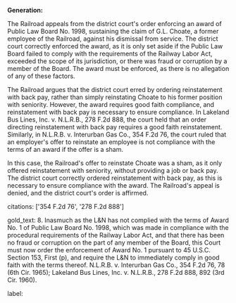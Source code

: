**Generation:**


The Railroad appeals from the district court's order enforcing an award of Public Law Board No. 1998, sustaining the claim of G.L. Choate, a former employee of the Railroad, against his dismissal from service. The district court correctly enforced the award, as it is only set aside if the Public Law Board failed to comply with the requirements of the Railway Labor Act, exceeded the scope of its jurisdiction, or there was fraud or corruption by a member of the Board. The award must be enforced, as there is no allegation of any of these factors.

The Railroad argues that the district court erred by ordering reinstatement with back pay, rather than simply reinstating Choate to his former position with seniority. However, the award requires good faith compliance, and reinstatement with back pay is necessary to ensure compliance. In Lakeland Bus Lines, Inc. v. N.L.R.B., 278 F.2d 888, the court held that an order directing reinstatement with back pay requires a good faith reinstatement. Similarly, in N.L.R.B. v. Interurban Gas Co., 354 F.2d 76, the court ruled that an employer's offer to reinstate an employee is not compliance with the terms of an award if the offer is a sham.

In this case, the Railroad's offer to reinstate Choate was a sham, as it only offered reinstatement with seniority, without providing a job or back pay. The district court correctly ordered reinstatement with back pay, as this is necessary to ensure compliance with the award. The Railroad's appeal is denied, and the district court's order is affirmed. 

citations: ['354 F.2d 76', '278 F.2d 888']

gold_text: 8. Inasmuch as the L&N has not complied with the terms of Award No. 1 of Public Law Board No. 1998, which was made in compliance with the procedural requirements of the Railway Labor Act, and that there has been no fraud or corruption on the part of any member of the Board, this Court must now order the enforcement of Award No. 1 pursuant to 45 U.S.C. Section 153, First (p), and require the L&N to immediately comply in good faith with the terms thereof. N.L.R.B. v. Interurban Gas Co., 354 F.2d 76, 78 (6th Cir. 1965); Lakeland Bus Lines, Inc. v. N.L.R.B., 278 F.2d 888, 892 (3rd Cir. 1960).

label: 